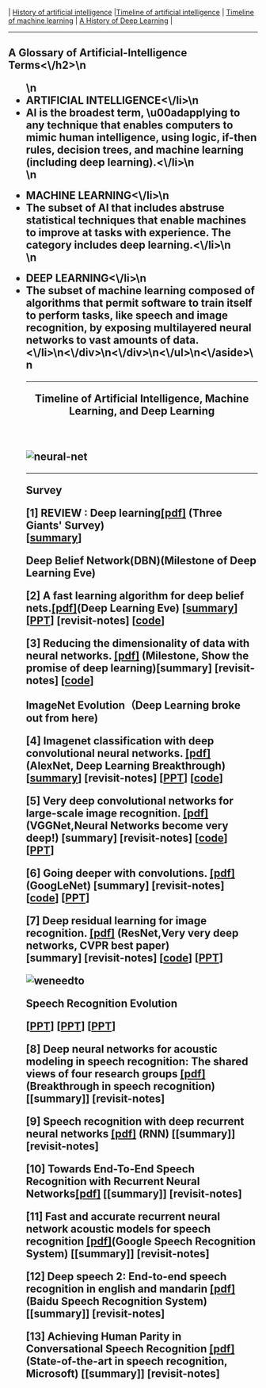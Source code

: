 

| [History of artificial intelligence](https://en.wikipedia.org/wiki/History_of_artificial_intelligence) |[Timeline of artificial intelligence](https://en.wikipedia.org/wiki/Timeline_of_artificial_intelligence) | [Timeline of machine learning](https://en.wikipedia.org/wiki/Timeline_of_machine_learning) | [A History of Deep Learning](https://www.import.io/post/history-of-deep-learning/) | 

---------------------------

<h2 style=\"font-family:'HelveticaNeue-CondensedBold', helvetica, sans-serif;font-size:1.125em;padding:5px 20px;margin-bottom:35px;text-transform:uppercase;letter-spacing:.05em;background-color:#ed422c;color:#fff;\">A Glossary of Artificial-Intelligence Terms<\/h2>\n<ul style=\"font-size:.875em;border:2px solid #999;padding:10px;margin:0;\">\n<li style=\"list-style-type:square;font-family:'HelveticaNeue-CondensedBold', helvetica, sans-serif;font-size:1.1em;padding-left:5px;\">ARTIFICIAL INTELLIGENCE<\/li>\n<li style=\"list-style-type:none;margin-bottom:17px;\">AI is the broadest term, \u00adapplying to any technique that enables computers to mimic human intelligence, using logic, if-then rules, decision trees, and machine learning (including deep learning).<\/li>\n<div style=\"border:2px solid #999;padding:10px;\">\n<li style=\"list-style-type:square;font-family:'HelveticaNeue-CondensedBold', helvetica, sans-serif;font-size:1.1em;padding-left:5px;\">MACHINE LEARNING<\/li>\n<li style=\"list-style-type:none;margin-bottom:17px;\">The subset of AI that includes abstruse statistical techniques that enable machines to improve at tasks with experience. The category includes deep learning.<\/li>\n<div style=\"border:2px solid #999;padding:10px;\">\n<li style=\"list-style-type:square;font-family:'HelveticaNeue-CondensedBold', helvetica, sans-serif;font-size:1.1em;padding-left:5px;\">DEEP LEARNING<\/li>\n<li style=\"list-style-type:none;margin-bottom:17px;\">The subset of machine learning composed of algorithms that permit software to train itself to perform tasks, like speech and image recognition, by exposing multilayered neural networks to vast amounts of data.<\/li>\n<\/div>\n<\/div>\n<\/ul>\n<\/aside>\n


---------------------------------

<p><center><img src="https://webassets.mongodb.com/_com_assets/cms/breadth-cskq2zo1b8.png" alt=""></center>
<strong><center>Timeline of Artificial Intelligence, Machine Learning, and Deep Learning</center></strong></p>

<br>

![neural-net](https://raw.githubusercontent.com/qingkaikong/blog/master/38_ANN_part1/figures/figure1_ANN_history.jpg)

-------------------------------


**Survey**

**[1]** REVIEW : Deep learning[[pdf]](http://www.cs.toronto.edu/~hinton/absps/NatureDeepReview.pdf) (Three Giants' Survey)   
[[summary](https://github.com/gopala-kr/summary/blob/master/summaries/Week-1/REVIEW-Deep%20learning.md)]


**Deep Belief Network(DBN)(Milestone of Deep Learning Eve)**

**[2]** A fast learning algorithm for deep belief nets.[[pdf]](http://www.cs.toronto.edu/~hinton/absps/ncfast.pdf)(Deep Learning Eve) 
[[summary](https://github.com/gopala-kr/summary/blob/master/summaries/Week-1/A%20Fast%20Learning%20Algorithm%20for%20Deep%20Belief%20Nets.md)]  [[PPT](https://github.com/gopala-kr/summary/blob/master/summaries/Week-1/Deep_Belief_nets.pptx)]  [revisit-notes] [[code](https://github.com/albertbup/deep-belief-network)]

**[3]** Reducing the dimensionality of data with neural networks. [[pdf]](http://www.cs.toronto.edu/~hinton/science.pdf) (Milestone, Show the promise of deep learning)[summary] [revisit-notes] [[code](https://github.com/Cospel/rbm-ae-tf)]



**ImageNet Evolution（Deep Learning broke out from here)**

**[4]** Imagenet classification with deep convolutional neural networks. [[pdf]](http://papers.nips.cc/paper/4824-imagenet-classification-with-deep-convolutional-neural-networks.pdf) (AlexNet, Deep Learning Breakthrough) 
[[summary](https://github.com/gopala-kr/summary/blob/master/summaries/Week-1/ImageNet.md)]  [revisit-notes]  [[PPT](http://vision.stanford.edu/teaching/cs231b_spring1415/slides/alexnet_tugce_kyunghee.pdf)] [[code](https://github.com/dontfollowmeimcrazy/imagenet)]


**[5]** Very deep convolutional networks for large-scale image recognition. [[pdf]](https://arxiv.org/pdf/1409.1556.pdf) (VGGNet,Neural Networks become very deep!) 
[summary]  [revisit-notes]  [[code](https://github.com/eltonlaw/vgg-cifar10)] [[PPT](https://github.com/gopala-kr/summary/blob/master/summaries/Week-1/cc3580_Simonyan.pptx)]

**[6]** Going deeper with convolutions. [[pdf]](http://www.cv-foundation.org/openaccess/content_cvpr_2015/papers/Szegedy_Going_Deeper_With_2015_CVPR_paper.pdf) (GoogLeNet) 
[summary]  [revisit-notes]  [[code](https://github.com/lim0606/caffe-googlenet-bn)] [[PPT](https://github.com/gopala-kr/summary/blob/master/summaries/Week-1/20170110033002!State_of_the_art_CNNs.pptx)]

**[7]** Deep residual learning for image recognition. [[pdf]](https://arxiv.org/pdf/1512.03385.pdf) (ResNet,Very very deep networks, CVPR best paper)  
[summary]  [revisit-notes]  [[code](https://github.com/KaimingHe/deep-residual-networks)] [[PPT](https://github.com/gopala-kr/summary/blob/master/summaries/Week-1/Hyeongseok_Deep_Residual_Learning_for_Image_Recognition.pptx)]

![weneedto](https://github.com/gopala-kr/summary/blob/master/summaries/Week-1/weneedto.JPG)


**Speech Recognition Evolution**

[[PPT](https://github.com/gopala-kr/summary/blob/master/summaries/Week-1/lec26_audio.pptx)] [[PPT](https://github.com/gopala-kr/summary/blob/master/summaries/Week-1/LiDeng-BerlinOct2015-ASR-GenDisc-4by3.pptx)] [[PPT](https://www.microsoft.com/en-us/research/wp-content/uploads/2017/07/HumansVsMachine-Afeka2017-invited.pdf)]

**[8]** Deep neural networks for acoustic modeling in speech recognition: The shared views of four research groups [[pdf]](http://cs224d.stanford.edu/papers/maas_paper.pdf) (Breakthrough in speech recognition)
[[summary]]  [revisit-notes]

**[9]** Speech recognition with deep recurrent neural networks [[pdf]](http://arxiv.org/pdf/1303.5778.pdf) (RNN)
[[summary]]  [revisit-notes]

**[10]** Towards End-To-End Speech Recognition with Recurrent Neural Networks[[pdf]](http://www.jmlr.org/proceedings/papers/v32/graves14.pdf)
[[summary]]  [revisit-notes]

**[11]** Fast and accurate recurrent neural network acoustic models for speech recognition [[pdf]](http://arxiv.org/pdf/1507.06947)(Google Speech Recognition System)
[[summary]]  [revisit-notes]

**[12]** Deep speech 2: End-to-end speech recognition in english and mandarin [[pdf]](https://arxiv.org/pdf/1512.02595.pdf) (Baidu Speech Recognition System)
[[summary]]  [revisit-notes]

**[13]** Achieving Human Parity in Conversational Speech Recognition [[pdf]](https://arxiv.org/pdf/1610.05256v1) (State-of-the-art in speech recognition, Microsoft)
[[summary]]  [revisit-notes]
